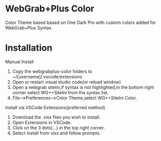 # WebGrab+Plus Color
Color Theme based based on One Dark Pro with custom colors added for WebGrab+Plus Syntax.

# Installation

Manual Install
1. Copy the webgrabplus-color folders to ~/[username]/.vscode/extensions
2. Open or restart visual studio code(or reload window)
3. Open a webgrab siteini,if syntax is not highlighted,in the bottom right corner select WG++SiteIni from the syntax list.
4. File-->Preferences-->Color Theme,select WG++SiteIni Color.

Install via VSCode Extensions(preferred method)
1. Download the .visx files you wish to install.
2. Open Extensions in VSCode.
3. Click on the 3 dots(...) in the top right corner.
4. Select install from visx and follow prompts.
